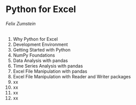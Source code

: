 # Python for Excel
###### Felix Zumstein

01. Why Python for Excel
02. Development Environment
03. Getting Started with Python
04. NumPy Foundations
05. Data Analysis with pandas
06. Time Series Analysis with pandas
07. Excel File Manipulation with pandas
08. Excel File Manipulation with Reader and Writer packages
09. xx
10. xx
11. xx
12. xx